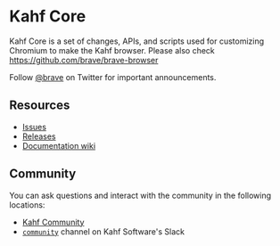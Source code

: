# Kahf Core

Kahf Core is a set of changes, APIs, and scripts used for customizing Chromium to make the Kahf browser. Please also check https://github.com/brave/brave-browser

Follow [@brave](https://twitter.com/brave) on Twitter for important announcements.

## Resources

- [Issues](https://github.com/brave/brave-browser/issues)
- [Releases](https://github.com/brave/brave-browser/releases)
- [Documentation wiki](https://github.com/brave/brave-browser/wiki)

## Community

You can ask questions and interact with the community in the following
locations:
- [Kahf Community](https://kahfbrowser.com/contact/)
- [`community`](https://bravesoftware.slack.com) channel on Kahf Software's Slack
